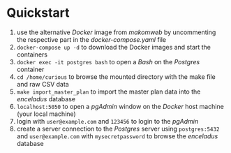# Quickstart

1. use the alternative _Docker_ image from _makomweb_ by uncommenting the respective part in the _docker-compose.yaml_ file
2. `docker-compose up -d` to download the Docker images and start the containers
3. `docker exec -it postgres bash` to open a _Bash_ on the _Postgres_ container
4. `cd /home/curious` to browse the mounted directory with the make file and raw CSV data
5. `make import_master_plan` to import the master plan data into the _enceladus_ database
6. `localhost:5050` to open a _pgAdmin_ window on the _Docker_ host machine (your local machine)
7. login with `user@example.com` and `123456` to login to the _pgAdmin_
8. create a server connection to the _Postgres_ server using `postgres:5432` and `user@example.com` with `mysecretpassword` to browse the _enceladus_ database